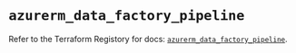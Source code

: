 # `azurerm_data_factory_pipeline`

Refer to the Terraform Registory for docs: [`azurerm_data_factory_pipeline`](https://www.terraform.io/docs/providers/azurerm/r/data_factory_pipeline).

